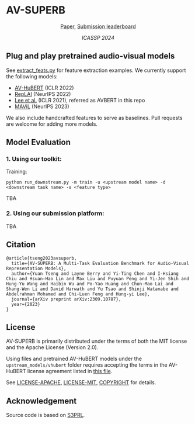# AV-SUPERB

<p align="center">  
    <a href="https://arxiv.org/abs/2309.10787">Paper</a>,
    <a href="https://av.superbbenchmark.org/">Submission leaderboard</a>
</p>
<p align="center">  
    <i>ICASSP 2024</i>
</p>

## Plug and play pretrained audio-visual models 
See [extract_feats.py](extract_feats.py) for feature extraction examples.
We currently support the following models:
- [AV-HuBERT](https://arxiv.org/abs/2201.02184) (ICLR 2022)
- [RepLAI](https://arxiv.org/abs/2209.13583) (NeurIPS 2022)
- [Lee et al.](https://arxiv.org/abs/2012.04124) (ICLR 2021), referred as AVBERT in this repo
- [MAViL](https://arxiv.org/abs/2212.08071) (NeurIPS 2023)

We also include handcrafted features to serve as baselines. Pull requests are welcome for adding more models.

## Model Evaluation

### 1. Using our toolkit:
Training:
```
python run_downstream.py -m train -u <upstream model name> -d <downstream task name> -s <feature type>
```
TBA

### 2. Using our submission platform:
TBA

## Citation

```
@article{tseng2023avsuperb,
  title={AV-SUPERB: A Multi-Task Evaluation Benchmark for Audio-Visual Representation Models},
  author={Yuan Tseng and Layne Berry and Yi-Ting Chen and I-Hsiang Chiu and Hsuan-Hao Lin and Max Liu and Puyuan Peng and Yi-Jen Shih and Hung-Yu Wang and Haibin Wu and Po-Yao Huang and Chun-Mao Lai and Shang-Wen Li and David Harwath and Yu Tsao and Shinji Watanabe and Abdelrahman Mohamed and Chi-Luen Feng and Hung-yi Lee},
  journal={arXiv preprint arXiv:2309.10787},
  year={2023}
}
```

## License

AV-SUPERB is primarily distributed under the terms of both the MIT license and the Apache License (Version 2.0).

Using files and pretrained AV-HuBERT models under the `upstream_models/vhubert` folder requires accepting the terms in the AV-HuBERT license agreement listed in [this file](COPYRIGHT).

See [LICENSE-APACHE](LICENSE-APACHE), [LICENSE-MIT](LICENSE-MIT), [COPYRIGHT](COPYRIGHT) for details.

## Acknowledgement

Source code is based on [S3PRL](https://github.com/s3prl/s3prl).